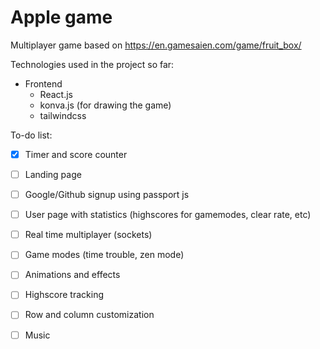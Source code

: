 # Apple game
Multiplayer game based on https://en.gamesaien.com/game/fruit_box/

Technologies used in the project so far:
- Frontend
    - React.js
    - konva.js (for drawing the game)
    - tailwindcss


To-do list:
- [x] Timer and score counter
- [ ] Landing page
- [ ] Google/Github signup using passport js
- [ ] User page with statistics (highscores for gamemodes, clear rate, etc)
- [ ] Real time multiplayer (sockets)
- [ ] Game modes (time trouble, zen mode)
- [ ] Animations and effects
- [ ] Highscore tracking
- [ ] Row and column customization
- [ ] Music

